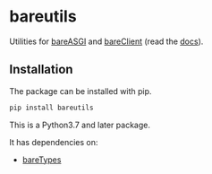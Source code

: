 # bareutils

Utilities for [bareASGI](https://github.com/rob-blackbourn/bareASGI)
and [bareClient](https://github.com/rob-blackbourn/bareClient)
(read the [docs](https://rob-blackbourn.github.io/bareUtils/)).

## Installation

The package can be installed with pip.

```bash
pip install bareutils
```

This is a Python3.7 and later package.

It has dependencies on:

* [bareTypes](https://github.com/rob-blackbourn/bareTypes)
